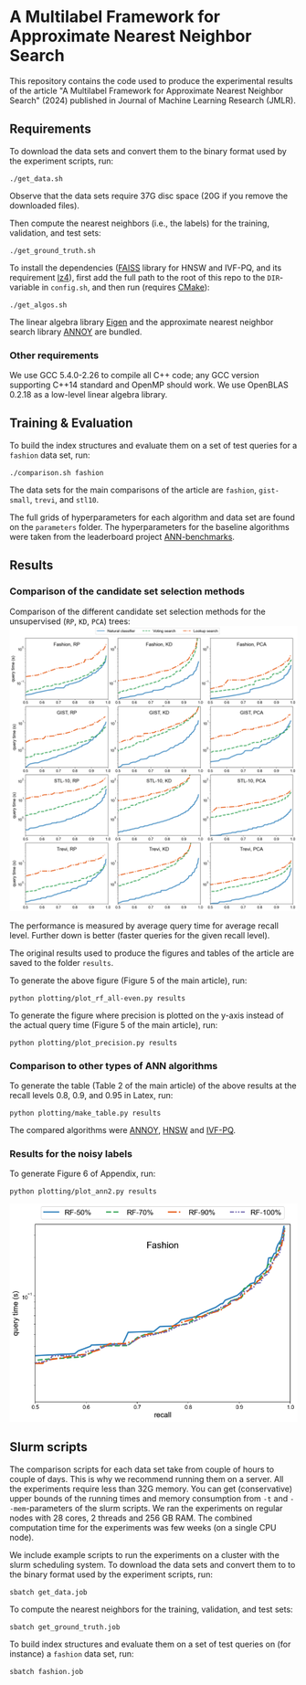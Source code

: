 
# A Multilabel Framework for Approximate Nearest Neighbor Search

This repository contains the code used to produce the experimental results of the article "A Multilabel Framework for Approximate Nearest Neighbor Search" (2024) published in Journal of Machine Learning Research (JMLR).

## Requirements

To download the data sets and convert them to the binary format used by the experiment scripts, run:

```setup-data
./get_data.sh
```
Observe that the data sets require 37G disc space (20G if you remove the downloaded files).

Then compute the nearest neighbors (i.e., the labels) for the training, validation, and test sets:
```setup-data
./get_ground_truth.sh
```

To install the dependencies ([FAISS](https://github.com/facebookresearch/faiss) library for HNSW and IVF-PQ, and its requirement [lz4](https://github.com/lz4/lz4)), first add the full path to the root of this repo to the `DIR`-variable in `config.sh`, and then run (requires [CMake](https://cmake.org/download/)):

```setup-algos
./get_algos.sh
```

The linear algebra library [Eigen](https://eigen.tuxfamily.org) and the approximate nearest neighbor search library [ANNOY](https://github.com/spotify/annoy) are bundled.

### Other requirements

We use GCC 5.4.0-2.26 to compile all C++ code; any GCC version supporting C++14 standard and OpenMP should work. We use OpenBLAS 0.2.18 as a low-level linear algebra library.

## Training & Evaluation

To build the index structures and evaluate them on a set of test queries for a `fashion` data set, run:

```train
./comparison.sh fashion
```
The data sets for the main comparisons of the article are
`fashion`, `gist-small`, `trevi`, and `stl10`.


The full grids of hyperparameters for each algorithm and data set are found on the `parameters` folder. The hyperparameters for the baseline algorithms were taken from the leaderboard project [ANN-benchmarks](https://github.com/erikbern/ann-benchmarks).


## Results

### Comparison of the candidate set selection methods

Comparison of the different candidate set selection methods for the unsupervised (`RP`, `KD`, `PCA`) trees:
![Comparison of the candidate set selection methods](fig/annc-all-k10-even.png)

The performance is measured by average query time for average recall level. Further down is better (faster queries for the given recall level).

The original results used to produce the figures and tables of the article are saved to the folder `results`.

To generate the above figure (Figure 5 of the main article), run:

```plot-trees
python plotting/plot_rf_all-even.py results
```
To generate the figure where precision is plotted on the y-axis instead of the actual query time (Figure 5 of the main article), run:

```plot-precision
python plotting/plot_precision.py results
```


### Comparison to other types of ANN algorithms

To generate the table (Table 2 of the main article) of the above results at the recall levels 0.8, 0.9, and 0.95 in Latex, run:
```table-all
python plotting/make_table.py results
```
The compared algorithms were [ANNOY](https://github.com/spotify/annoy), [HNSW](https://arxiv.org/abs/1603.09320) and [IVF-PQ](https://hal.inria.fr/inria-00514462/document).


### Results for the noisy labels

To generate Figure 6 of Appendix, run:
```plot-noisy
python plotting/plot_ann2.py results
```
![Comparison of different amounts of label noise](fig/ann-fashion-k10.png)




## Slurm scripts

The comparison scripts for each data set take from couple of hours to couple of days. This is why we recommend running them on a server. All the experiments require less than 32G memory. You can get (conservative) upper bounds of the running times and memory consumption from `-t` and `--mem`-parameters of the slurm scripts. We ran the experiments on regular nodes with 28 cores, 2 threads and  256 GB RAM. The combined computation time for the experiments was few weeks (on a single CPU node).

We include example scripts to run the experiments on a cluster with the slurm scheduling system. To download the data sets and convert them to to the binary format used by the experiment scripts, run:

```slurm-data
sbatch get_data.job
```

To compute the nearest neighbors for the training, validation, and test sets:
```slurm-data
sbatch get_ground_truth.job
```

To build index structures and evaluate them on a set of test queries on (for instance) a `fashion` data set, run:
```slurm-fashion
sbatch fashion.job
```
